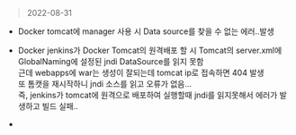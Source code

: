 > 2022-08-31

- Docker tomcat에 manager 사용 시 Data source를 찾을 수 없는 에러..발생
- Docker jenkins가 Docker Tomcat의 원격배포 할 시 Tomcat의 server.xml에 GlobalNaming에 설정된 jndi DataSource를 읽지 못함 <br/>
근데 webapps에 war는 생성이 잘되는데 tomcat ip로 접속하면 404 발생<br/>
또 톰캣을 재시작하니 jndi 소스를 읽고 오류가 없음...<br/>
즉, jenkins가 tomcat에 원격으로 배포하여 실행할때 jndi를 읽지못해서 에러가 발생하고 빌드 실패..

- 